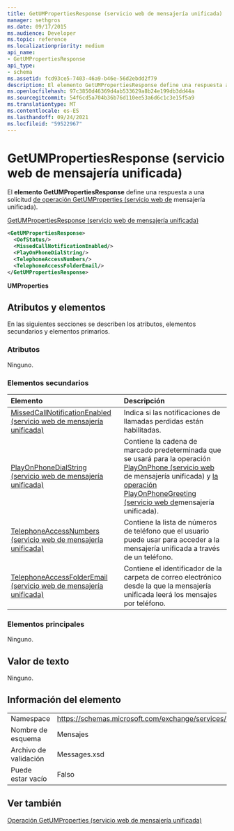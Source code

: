 ```yaml
---
title: GetUMPropertiesResponse (servicio web de mensajería unificada)
manager: sethgros
ms.date: 09/17/2015
ms.audience: Developer
ms.topic: reference
ms.localizationpriority: medium
api_name:
- GetUMPropertiesResponse
api_type:
- schema
ms.assetid: fcd93ce5-7403-46a9-b46e-56d2ebdd2f79
description: El elemento GetUMPropertiesResponse define una respuesta a una solicitud de operación GetUMProperties (servicio web de mensajería unificada).
ms.openlocfilehash: 97c3850d46369d4ab533629a8b24e199db3dd44a
ms.sourcegitcommit: 54f6cd5a704b36b76d110ee53a6d6c1c3e15f5a9
ms.translationtype: MT
ms.contentlocale: es-ES
ms.lasthandoff: 09/24/2021
ms.locfileid: "59522967"
---
```

# <a name="getumpropertiesresponse-um-web-service"></a>GetUMPropertiesResponse (servicio web de mensajería unificada)

El **elemento GetUMPropertiesResponse** define una respuesta a una solicitud [de operación GetUMProperties (servicio web de](getumproperties-operation-um-web-service.md) mensajería unificada). 
  
[GetUMPropertiesResponse (servicio web de mensajería unificada)](getumpropertiesresponse-um-web-service.md)
  
```xml
<GetUMPropertiesResponse>
  <OofStatus/>
  <MissedCallNotificationEnabled/>
  <PlayOnPhoneDialString/>
  <TelephoneAccessNumbers/>
  <TelephoneAccessFolderEmail/>
</GetUMPropertiesResponse>
```

 **UMProperties**
## <a name="attributes-and-elements"></a>Atributos y elementos

En las siguientes secciones se describen los atributos, elementos secundarios y elementos primarios.
  
### <a name="attributes"></a>Atributos

Ninguno.
  
### <a name="child-elements"></a>Elementos secundarios

|**Elemento**|**Descripción**|
|:-----|:-----|
|[MissedCallNotificationEnabled (servicio web de mensajería unificada)](missedcallnotificationenabled-um-web-service.md) <br/> |Indica si las notificaciones de llamadas perdidas están habilitadas.  <br/> |
|[PlayOnPhoneDialString (servicio web de mensajería unificada)](playonphonedialstring-um-web-service.md) <br/> |Contiene la cadena de marcado predeterminada que se usará para la operación [PlayOnPhone (servicio web](playonphone-operation-um-web-service.md) de mensajería unificada) y [la operación PlayOnPhoneGreeting (servicio web de](playonphonegreeting-operation-um-web-service.md)mensajería unificada).  <br/> |
|[TelephoneAccessNumbers (servicio web de mensajería unificada)](telephoneaccessnumbers-um-web-service.md) <br/> |Contiene la lista de números de teléfono que el usuario puede usar para acceder a la mensajería unificada a través de un teléfono.  <br/> |
|[TelephoneAccessFolderEmail (servicio web de mensajería unificada)](telephoneaccessfolderemail-um-web-service.md) <br/> |Contiene el identificador de la carpeta de correo electrónico desde la que la mensajería unificada leerá los mensajes por teléfono.  <br/> |
   
### <a name="parent-elements"></a>Elementos principales

Ninguno.
  
## <a name="text-value"></a>Valor de texto

Ninguno.
  
## <a name="element-information"></a>Información del elemento

|||
|:-----|:-----|
|Namespace  <br/> |https://schemas.microsoft.com/exchange/services/2006/messages  <br/> |
|Nombre de esquema  <br/> |Mensajes  <br/> |
|Archivo de validación  <br/> |Messages.xsd  <br/> |
|Puede estar vacío  <br/> |Falso  <br/> |
   
## <a name="see-also"></a>Ver también



[Operación GetUMProperties (servicio web de mensajería unificada)](getumproperties-operation-um-web-service.md)

